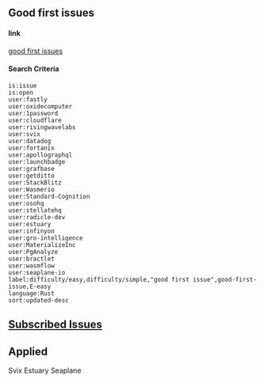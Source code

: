 ## Good first issues

#### link

[good first issues](https://github.com/issues?q=is%3Aissue+is%3Aopen+user%3Afastly+user%3Aoxidecomputer+user%3A1password+user%3Acloudflare+user%3Asvix+user%3Adatadog+user%3Afortanix+user%3Aapollographql+user%3Alaunchbadge+user%3Agrafbase+user%3Agetditto+user%3AStackBlitz+user%3AWasmerio+user%3AStandard-Cognition+user%3Aosohq+user%3Astellatehq+user%3Aradicle-dev+user%3Aestuary+user%3Ainfinyon+user%3Agro-intelligence+user%3AMaterializeInc+user%3APgAnalyze+user%3Abractlet+user%3Awasmflow+user%3Aseaplane-io+label%3Adifficulty%2Feasy%2Cdifficulty%2Fsimple%2C%22good+first+issue%22%2Cgood-first-issue%2CE-easy+language%3ARust+sort%3Aupdated-desc+)

#### Search Criteria

```
is:issue
is:open
user:fastly
user:oxidecomputer
user:1password
user:cloudflare
user:risingwavelabs
user:svix
user:datadog
user:fortanix
user:apollographql
user:launchbadge
user:grafbase
user:getditto
user:StackBlitz
user:Wasmerio
user:Standard-Cognition
user:osohq
user:stellatehq
user:radicle-dev
user:estuary
user:infinyon
user:gro-intelligence
user:MaterializeInc
user:PgAnalyze
user:bractlet
user:wasmflow
user:seaplane-io
label:difficulty/easy,difficulty/simple,"good first issue",good-first-issue,E-easy
language:Rust
sort:updated-desc 
```

## [Subscribed Issues](https://github.com/notifications/subscriptions)

## Applied 

Svix
Estuary
Seaplane

